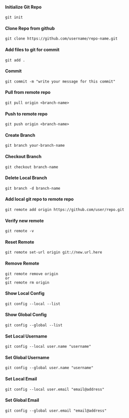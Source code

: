 #### Initialize Git Repo
```
git init
```
#### Clone Repo from github
```
git clone https://github.com/username/repo-name.git
```
#### Add files to git for commit
``` 
git add .
```
#### Commit
```
git commit -m "write your message for this commit"
```
#### Pull from remote repo
```
git pull origin <branch-name>
```
#### Push to remote repo
```
git push origin <branch-name>
```
#### Create Branch
```
git branch your-branch-name
```
#### Checkout Branch
```
git checkout branch-name
```
#### Delete Local Branch
```
git branch -d branch-name
```
#### Add local git repo to remote repo
```
git remote add origin https://github.com/user/repo.git
```

#### Verify new remote
```
git remote -v
```
#### Reset Remote
```
git remote set-url origin git://new.url.here
```
#### Remove Remote
```
git remote remove origin 
or
git remote rm origin
```

#### Show Local Config
```
git config --local --list
```

#### Show Global Config
```
git config --global --list
```

#### Set Local Username
``` 
git config --local user.name "username"
```

#### Set Global Username
``` 
git config --global user.name "username"
```
#### Set Local Email
``` 
git config --local user.email "email@address"
```

#### Set Global Email
``` 
git config --global user.email "email@address"
```
